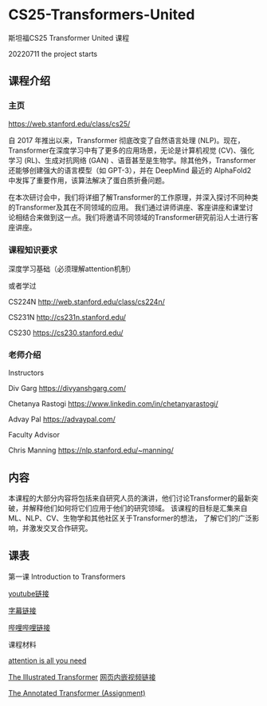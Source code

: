 # CS25-Transformers-United

斯坦福CS25 Transformer United 课程

20220711 the project starts

## 课程介绍

### 主页

https://web.stanford.edu/class/cs25/

自 2017 年推出以来，Transformer 彻底改变了自然语言处理 (NLP)。现在，Transformer在深度学习中有了更多的应用场景，无论是计算机视觉 (CV)、强化学习 (RL)、生成对抗网络 (GAN)
、语音甚至是生物学。除其他外，Transformer 还能够创建强大的语言模型（如 GPT-3），并在 DeepMind 最近的 AlphaFold2 中发挥了重要作用，该算法解决了蛋白质折叠问题。

在本次研讨会中，我们将详细了解Transformer的工作原理，并深入探讨不同种类的Transformer及其在不同领域的应用。
我们通过讲师讲座、客座讲座和课堂讨论相结合来做到这一点。我们将邀请不同领域的Transformer研究前沿人士进行客座讲座。

### 课程知识要求

深度学习基础（必须理解attention机制）

或者学过

CS224N http://web.stanford.edu/class/cs224n/

CS231N http://cs231n.stanford.edu/

CS230 https://cs230.stanford.edu/

### 老师介绍

Instructors

Div Garg    https://divyanshgarg.com/

Chetanya Rastogi https://www.linkedin.com/in/chetanyarastogi/

Advay Pal https://advaypal.com/

Faculty Advisor

Chris Manning   https://nlp.stanford.edu/~manning/

## 内容

本课程的大部分内容将包括来自研究人员的演讲，他们讨论Transformer的最新突破，并解释他们如何将它们应用于他们的研究领域。 该课程的目标是汇集来自 ML、NLP、CV、生物学和其他社区关于Transformer的想法，
了解它们的广泛影响，并激发交叉合作研究。

## 课表

第一课 Introduction to Transformers

[youtube链接](https://www.youtube.com/watch?v=P127jhj-8-Y)

[字幕链接](https://github.com/wingwong0015/CS25-Transformers-United/blob/main/Videos/CS25_I_Stanford_Seminar_Transformers_United_DL_Models_that%20have_revolutionized_NLP_CV_%20RL.srt)

[哔哩哔哩链接](https://www.bilibili.com/video/BV16U4y1D7Do/?vd_source=8ff3b947d623f523844db359983cb89d)

课程材料

[attention is all you need](Lectures/Lecture1/NIPS-2017-attention-is-all-you-need-Paper.pdf)

[The Illustrated Transformer](https://jalammar.github.io/illustrated-transformer/)
[网页内嵌视频链接](https://www.bilibili.com/video/av338884709?vd_source=8ff3b947d623f523844db359983cb89d)

[The Annotated Transformer (Assignment)](http://nlp.seas.harvard.edu/2018/04/03/attention.html)








